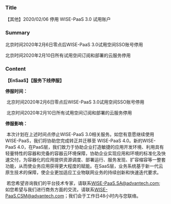 ### Title

【其他】2020/02/06 停用 WISE-PaaS 3.0 试用账户

### Summary

北京时间2020年2月6日零点后WISE-PaaS 3.0试用空间SSO账号停用

北京时间2020年2月10日所有试用空间订阅和部署的云服务停用

### Content

**【EnSaaS】【服务下线停服】**

**停服时间：**

​		北京时间2020年2月6日零点后WISE-PaaS 3.0试用空间SSO账号停用

​		北京时间2020年2月10日所有试用空间订阅和部署的云服务停用

**停服影响：**

​		本次计划在上述时间点停止WISE-PaaS 3.0相关服务。如您有意愿继续使用 WISE-PaaS，我们将协助您完成转正并迁移至 WISE-PaaS 4.0。新的WISE-PaaS 4.0，在PaaS层，我们致力于协助企业打造敏捷的应用开发环境、利用具有轻量特性的容器和完备的容器云环境保障，协助企业实现应用和环境的标准化及快速交付，为容器化的应用提供资源调度、部署运行、服务发现、扩容缩容等一整套功能，从而使业务应用获得更大程度的赋能。在SaaS层，业务系统基于新一代云原生技术的保障，使企业更加适应工业物联网业务的持续创新和快速迭代要求。

​		若您希望咨询我们的平台技术专家，请联系[WISE-PaaS.SA@advantech.com](mailto:WISE-PaaS.SA@advantech.com); 如您希望与我们进行商务方面的交流，请联系[WISE-PaaS.CSM@advantech.com](mailto:WISE-PaaS.CSM@advantech.com)；我们会于工作日48小时内与您联络。